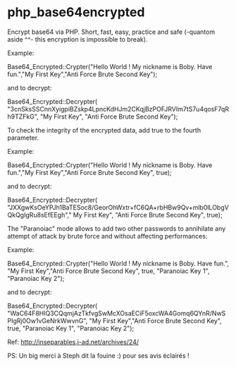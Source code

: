 # php_base64encrypted
Encrypt base64 via PHP. Short, fast, easy, practice and safe (-quantom aside ^^- this encryption is impossible to break).

Example: 

Base64_Encrypted::Crypter("Hello World ! My nickname is Boby. Have fun.","My First Key","Anti Force Brute Second Key");
 
 and to decrypt:
 
Base64_Encrypted::Decrypter( "3cnSksSSCnnXyigpiBZskp4LpncKdHJm2CKqjBzPOFJRVIm7tS7u4qosF7qRh9TZFkG", "My First Key", "Anti Force Brute Second Key");
 
 To check the integrity of the encrypted data, add true to the fourth parameter.
 
Example:
 
Base64_Encrypted::Crypter("Hello World ! My nickname is Boby. Have fun.","My First Key","Anti Force Brute Second Key", true);

and to decrypt:

Base64_Encrypted::Decrypter( "JXXgwKsOeYPJh1BaTESoc8/GeorOhWxtr+fC6QA+rbHBw9Qv+mlb0lLObgVQkQgIgRu8sEfEEgh"," My First Key", "Anti Force Brute Second Key", true);


The "Paranoiac" mode allows to add two other passwords to annihilate any attempt of attack by brute force and without affecting performances:

Example:

Base64_Encrypted::Crypter("Hello World ! My nickname is Boby. Have fun.", "My First Key","Anti Force Brute Second Key", true, "Paranoiac Key 1", "Paranoiac Key 2");

and to decrypt:

Base64_Encrypted::Decrypter( "WaC64F8HIQ3CQqmjAzTkfvgSwMcXOsaECiF5oxcWA4Gomq6QYnR/NwSPIgRj0Ow1vGeNrkWwvnG", "My First Key","Anti Force Brute Second Key", true, "Paranoiac Key 1", "Paranoiac Key 2");




Ref: http://inseparables.j-ad.net/archives/24/

PS: Un big merci à Steph dit la fouine :) pour ses avis éclairés !
